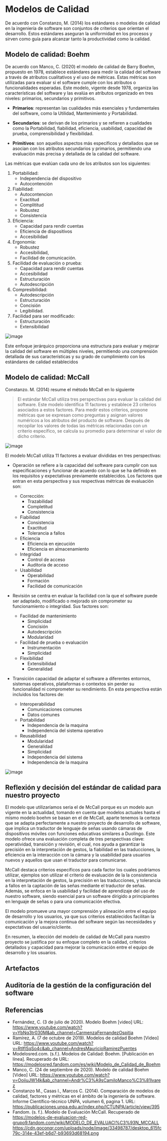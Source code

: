 # Modelos de Calidad
De acuerdo con Constanzo, M. (2014) los estándares o modelos de calidad en la ingeniería de software son conjuntos de criterios que orientan el desarrollo. Estos estándares aseguran la uniformidad en los procesos y sirven como guía para alcanzar tanto la productividad como la calidad.
## Modelo de calidad: Boehm
De acuerdo con Manco, C. (2020) el modelo de calidad de Barry Boehm, propuesto en 1978, establece estándares para medir la calidad del software a través de atributos cualitativos y el uso de métricas. Estas métricas son utilizadas para evaluar si el software cumple con los atributos o funcionalidades esperadas. Este modelo, vigente desde 1978, organiza las características del software y las evalúa en atributos organizado en tres niveles: primarios, secundarios y primitivos.

- **Primarios**: representan las cualidades más esenciales y fundamentales del software, como la Utilidad, Mantenimiento y Portabilidad.

- **Secundarios**: se derivan de los primarios y se refieren a cualidades como la Portabilidad, fiabilidad, eficiencia, usabilidad, capacidad de prueba, comprensibilidad y flexibilidad.

- **Primitivos**: son aquellos aspectos más específicos y detallados que se asocian con los atributos secundarios y primarios, permitiendo una evaluación más precisa y detallada de la calidad del software.

Las métricas que evalúan cada uno de los atributos son los siguientes:
1. Portabilidad:
     * Independencia del dispositivo
     * Autocontención
2. Fiabilidad:
    * Autocontencion
    * Exactitud
    * Complititud
    * Robustez
    * Consistencia
3. Eficiencia:
    * Capacidad para rendir cuentas
    * Eficiencia de dispositivos
    * Accesibilidad
4. Ergonomía:
    * Robustez
    * Accesibilidad,
    * Facilidad de comunicación.
5.	Facilidad de evaluación o prueba:
    * Capacidad para rendir cuentas
    * Accesibilidad
    * Estructuración
    * Autodescripción
6. Compresibilidad:
    * Autodescripción
    * Estructuración
    * Concisión
    * Legibilidad.
7. Facilidad para ser modificado:
    * Estructuración
    * Extensibilidad

![image](https://github.com/alejandrolopezmldndo/FIS---EQUIPO-6/assets/133535448/28a6e335-1f28-4ee0-89c5-9c0fcbe3ae65)


Este enfoque jerárquico proporciona una estructura para evaluar y mejorar la calidad del software en múltiples niveles, permitiendo una comprensión detallada de sus características y su grado de cumplimiento con los estándares de calidad establecidos


## Modelo de calidad: McCall

Constanzo. M. (2014) resume el método McCall en lo siguiente 

> El estándar McCall utiliza tres perspectivas para evaluar la calidad del software. Este modelo identifica 11 factores y establece 23 criterios asociados a estos factores. Para medir estos criterios, propone métricas que se expresan como preguntas y asignan valores numéricos a los atributos del producto de software. Después de recopilar los valores de todas las métricas relacionadas con un criterio específico, se calcula su promedio para determinar el valor de dicho criterio.

![image](https://github.com/alejandrolopezmldndo/FIS---EQUIPO-6/assets/133535448/93a21a64-5a72-48b9-89a0-7761b95c34e8)

El modelo McCall utiliza 11 factores a evaluar divididas en tres perspectivas:
* Operación se refiere a la capacidad del software para cumplir con sus especificaciones y funcionar de acuerdo con lo que se ha definido en los requisitos y expectativas previamente establecidos. Los factores que entran en esta perspectiva y sus respectivas métricas de evaluación son: 
    - Corrección:
        - Trazabilidad
        - Completitud
        - Consistencia     
    - Fiabilidad
        - Consistencia
        - Exactitud
        - Tolerancia a fallos 
    - Eficiencia
        - Eficiencia en ejecución
        - Eficiencia en almacenamiento   
    - Integridad
        - Control de acceso
        - Auditoria de acceso
    - Usabilidad
        - Operabilidad
        - Formación
        - Facilidad de comunicación 

* Revisión se centra en evaluar la facilidad con la que el software puede ser adaptado, modificado o mejorado sin comprometer su funcionamiento o integridad. Sus factores son:
    -	Facilidad de mantenimiento
        - Simplicidad
        - Concisión
        - Autodescripción
        - Modularidad	
    -	Facilidad de prueba o evaluación
        - Instrumentación
        - Simplicidad 
    -	Flexibilidad
        - Extensibilidad
        - Generalidad	


* Transición capacidad de adaptar el software a diferentes entornos, sistemas operativos, plataformas o contextos sin perder su funcionalidad ni comprometer su rendimiento. En esta perspectiva están incluidos los factores de:
    * Interoperabilidad
        * Comunicaciones comunes
        * Datos comunes
    *	Portabilidad
        *	Independencia de la maquina
        *	Independencia del sistema operativo
    *	Reusabilidad
        *	Modularidad
        *	Generalidad
        *	Simplicidad
        *	Independencia del sistema
        *	Independencia de la maquina
          
![image](https://github.com/alejandrolopezmldndo/FIS---EQUIPO-6/assets/133535448/d4acd3da-3851-480c-9acf-e99e855a941a)

## Reflexión y decisión del estándar de calidad para nuestro proyecto

El modelo que utilizaríamos seria el de McCall porque es un modelo aun vigente en la actualidad, tomando en cuenta que modelos actuales hasta el mismo modelo boehm se basan en el de McCall, aparte tenemos la certeza que se adapta perfectamente a nuestro proyecto de desarrollo de software, que implica un traductor de lenguaje de señas usando cámaras de dispositivos móviles con funciones educativas similares a Duolingo. Este modelo ofrece una evaluación completa de tres perspectivas clave: operatividad, transición y revisión, el cual, nos ayuda a garantizar la precisión en la interpretación de gestos, la fiabilidad en las traducciones, la eficiencia en la interacción con la cámara y la usabilidad para usuarios nuevos y aquellos que usan el traductor para comunicarse.

McCall destaca criterios específicos para cada factor los cuales podríamos utilizar, ejemplos son utilizar el criterio de evaluación de la la consistencia en la interpretación de gestos, la precisión en las traducciones, y tolerancia a fallos en la captación de las señas mediante el traductor de señas. Además, se enfoca en la usabilidad y facilidad de aprendizaje del uso de nuestro software, siendo esencial para un software dirigido a principiantes en lenguaje de señas o para una comunicación efectiva.

El modelo promueve una mayor comprensión y alineación entre el equipo de desarrollo y los usuarios, ya que sus criterios establecidos facilitan la comunicación y la mejora continua del software según las necesidades y expectativas del usuario/cliente.

En resumen, la elección del modelo de calidad de McCall para nuestro proyecto se justifica por su enfoque completo en la calidad, criterios detallados y capacidad para mejorar la comunicación entre el equipo de desarrollo y los usuarios.

## Artefactos


## Auditoría de la gestión de la configuración del software



## Referencias
* Fernández, C. (3 de julio de 2020). Modelo Boehm [video] URL: https://www.youtube.com/watch?v=YbNq3tr030M&ab_channel=CarmenzaFernandezOspitia
* Ramírez, A. (7 de octubre de 2019). Modelos de calidad Boehm [Video] URL: https://www.youtube.com/watch?v=RtlflSqSo4c&ab_channel=AndresMauricioRamirezPuentes
* Modelosred.com. (s.f.). Modelos de Calidad: Boehm. [Publicación en línea]. Recuperado de URL: https://modelosred.fandom.com/es/wiki/Modelo_de_Calidad_de_Boehm
* Manco, C. (24 de septiembre de 2020). Modelo de calidad Boehm [Video] URL: https://www.youtube.com/watch?v=OoiiuJW14k&ab_channel=Andr%C3%A9sCamiloManco%C3%81lvarez
* Constanzo M., Casas I., Marcos C. (2014). Comparación de modelos de calidad, factores y métricas en el ámbito de la ingeniería de software. Informe Científico-técnico UNPA, volumen 6, pagina 1. URL: https://publicaciones.unpa.edu.ar/index.php/ICTUNPA/article/view/395
* Fandom. (s. f.). Modelo de Evaluación McCall. Recuperado de https://modelos-de-evaluacion-red-grupo9.fandom.com/wiki/MODELO_DE_EVALUACI%C3%93N_MCCALL 
https://cdn.goconqr.com/uploads/node/image/33498787/desktop_615fc79c-314e-43ef-b6d7-b93693d68194.png






